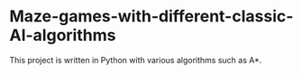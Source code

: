 # Maze-games-with-different-classic-AI-algorithms
This project is written in Python with various algorithms such as A*.
